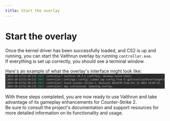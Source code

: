 ```yaml
---
title: Start the overlay
---
```


# Start the overlay
Once the kernel driver has been successfully loaded, and CS2 is up and running, 
you can start the Valthrun overlay by running `controller.exe`.  
If everything is set up correctly, you should see a terminal window.

Here's an example of what the overlay's interface might look like:
![Screenshot of Success](../_media/screenshot_controller_success.png)

With these steps completed, you are now ready to use Valthrun and take advantage of its gameplay enhancements for Counter-Strike 2.  
Be sure to consult the project's documentation and support resources for more detailed information on its functionality and usage.